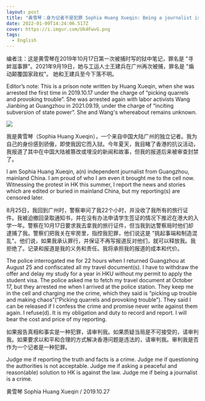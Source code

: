 ```yaml
---
layout: post
title: "黃雪琴：身为记者不是犯罪 Sophia Huang Xueqin: Being a journalist is not a crime"
date: 2022-01-09T14:24:06.517Z
cover: https://i.imgur.com/Uk4FwvG.png
tags:
  - English
---
```

编者注：这是黄雪琴在2019年10月17日第一次被捕时写的狱中笔记，罪名是 "寻衅滋事罪"。2021年9月19日，她与工运人士王建兵在广州再次被捕，罪名是 "煽动颠覆国家政权"。 她和王建兵至今下落不明。

Editor’s note:
This is a prison note written by Huang Xueqin, when she was arrested the first time in 2019.10.17 under the charge of “picking quarrels and provoking trouble”. She was arrested again with labor activists Wang Jianbing at Guangzhou in 2021.09.19, under the charge of “inciting subversion of state power”.  She and Wang's whereabout remains unknown.

![](https://i.imgur.com/Uk4FwvG.png)

我是黄雪琴（Sophia Huang Xueqin），一个来自中国大陆广州的独立记者。我为自己的身份感到骄傲，即使我因它而入狱。今年夏天，我目睹了香港的抗议活动，我报道了其中在中国大陆被篡改或埋没的新闻和故事，但我的报道后来被审查封禁了。

I am Sophia Huang Xueqin, a(n) independent journalist from Guangzhou, mainland China. I am proud of who I am even it brought me to the cell now. Witnessing the protest in HK this summer, I report the news and stories which are edited or buried in mainland China, but my reporting(s) are censored later.

8月25日，我回到广州时，警察审问了我22个小时，并没收了我所有的旅行证件。我被迫撤回录取通知书，并在没有办法申请学生签证的情况下推迟在港大的入学一年。警察在10月17日要求我去拿我的旅行证件，但当我到达警察局时他们却逮捕了我。警察们把我关在牢房里，指控我犯罪，他们说这是 "挑起事端和制造混乱"。他们说，如果我承认罪行，并保证不再写报道反对他们，就可以释放我。我拒绝了。记录和报道是我的义务和责任。我将承担我的报道的成本和代价。

The police interrogated me for 22 hours when I returned Guangzhou at August 25 and confiscated all my travel document(s). I have to withdraw the offer and delay my study for a year in HKU without my permit to apply the student visa. The police asked me to fetch my travel document at October 17, but they arrested me when I arrived at the police station. They keep me in the cell and charging me the crime, which they said is “picking up trouble and making chaos”(“Picking quarrels and provoking trouble”). They said I can be released if I confess the crime and promise never write against them again. I refuse(d). It is my obligation and duty to record and report. I will bear the cost and price of my reporting.

如果报告真相和事实是一种犯罪，请审判我。如果质疑当局是不可接受的，请审判我。如果要求以和平和合理的方式解决香港问题是违法的，请审判我。审判我是否作为一个记者是一种犯罪。

Judge me if reporting the truth and facts is a crime. Judge me if questioning the authorities is not acceptable. Judge me if asking a peaceful and reason(able) solution to HK is against the law. Judge me if being a journalist is a crime. 

黄雪琴 Sophia Huang Xueqin / 2019.10.27